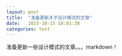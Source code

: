 ```yaml
---
layout: post
title:  "准备更新关于设计模式的文章"
date:   2015-10-15 10:01:38
categories: test
---
```


准备更新一些设计模式的文章。。。markdown！


